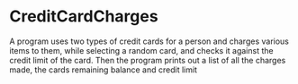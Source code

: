 # CreditCardCharges
A program uses two types of credit cards for a person and charges various items to them, while selecting a random card, and checks it against the credit limit of the card. Then the program prints out a list of all the charges made, the cards remaining balance and credit limit
